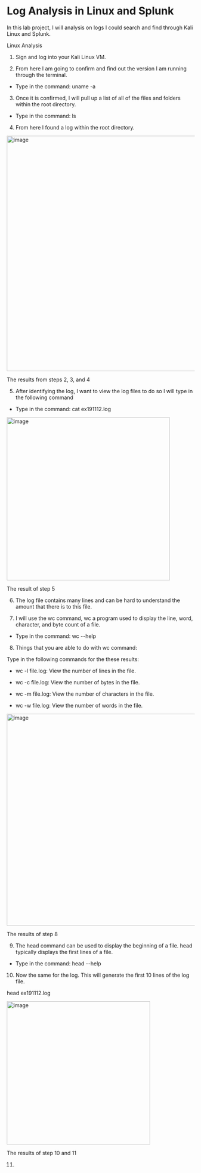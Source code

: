 # Log Analysis in Linux and Splunk

In this lab project, I will analysis on logs I could search and find through Kali Linux and Splunk.

Linux Analysis

1. Sign and log into your Kali Linux VM.

2. From here I am going to confirm and find out the version I am running through the terminal.

- Type in the command: uname -a

3. Once it is confirmed, I will pull up a list of all of the files and folders within the root directory.

- Type in the command: ls

4. From here I found a log within the root directory.

<img width="631" alt="image" src="https://github.com/user-attachments/assets/add474c5-8967-4276-9441-b973dc3c2d5e" />

The results from steps 2, 3, and 4

5. After identifying the log, I want to view the log files to do so I will type in the following command

- Type in the command: cat ex191112.log

<img width="437" alt="image" src="https://github.com/user-attachments/assets/219b3eaf-352f-4976-ad26-dd499bdedf12" />

The result of step 5

6. The log file contains many lines and can be hard to understand the amount that there is to this file.

7. I will use the wc command, wc a program used to display the line, word, character, and byte count of a file.

- Type in the command: wc --help

8. Things that you are able to do with wc command:

Type in the following commands for the these results:

- wc -l file.log: View the number of lines in the file.

- wc -c file.log: View the number of bytes in the file.

- wc -m file.log: View the number of characters in the file.

- wc -w file.log: View the number of words in the file.

<img width="568" alt="image" src="https://github.com/user-attachments/assets/256c3e5f-5577-43cd-98bb-f3340f449d87" />

The results of step 8

9. The head command can be used to display the beginning of a file. head typically displays the first lines of a file. 

- Type in the command: head --help 

10. Now the same for the log. This will generate the first 10 lines of the log file.

head ex191112.log

<img width="384" alt="image" src="https://github.com/user-attachments/assets/a1b46db3-8989-42b2-9ace-a0b997196199" />

The results of step 10 and 11

11. 
